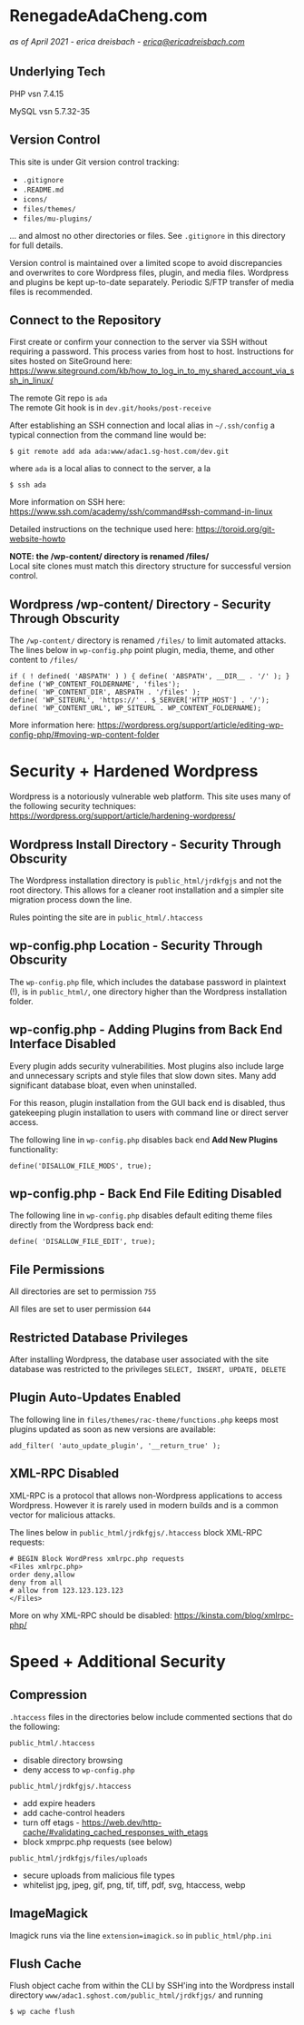 # RenegadeAdaCheng.com

###### as of April 2021 - erica dreisbach - erica@ericadreisbach.com



## Underlying Tech
PHP vsn 7.4.15

MySQL vsn 5.7.32-35



## Version Control
This site is under Git version control tracking:
* `.gitignore`
* `.README.md`
* `icons/`
* `files/themes/`
* `files/mu-plugins/`

... and almost no other directories or files. See `.gitignore` in this directory for full details.

Version control is maintained over a limited scope to avoid discrepancies and overwrites to core Wordpress files, plugin, and media files. Wordpress and plugins be kept <span style="white-space: nowrap;">up-to-date</span> separately. Periodic S/FTP transfer of media files is recommended.



## Connect to the Repository
First create or confirm your connection to the server via SSH without requiring a password. This process varies from host to host. Instructions for sites hosted on SiteGround here: https://www.siteground.com/kb/how_to_log_in_to_my_shared_account_via_ssh_in_linux/

The remote Git repo is `ada`<br />
The remote Git hook is in `dev.git/hooks/post-receive`

After establishing an SSH connection and local alias in `~/.ssh/config` a typical connection from the command line would be:

`$ git remote add ada ada:www/adac1.sg-host.com/dev.git`

where `ada` is a local alias to connect to the server, a la

`$ ssh ada`

More information on SSH here: https://www.ssh.com/academy/ssh/command#ssh-command-in-linux

Detailed instructions on the technique used here: https://toroid.org/git-website-howto


**NOTE: the /wp-content/ directory is renamed /files/** <br />
Local site clones must match this directory structure for successful version control. <br />



## Wordpress /wp-content/ Directory - Security Through Obscurity
The `/wp-content/` directory is renamed `/files/` to limit automated attacks. The lines below in `wp-config.php` point plugin, media, theme, and other content to  `/files/`

`if ( ! defined( 'ABSPATH' ) ) { define( 'ABSPATH', __DIR__ . '/' ); }`<br />
`define ('WP_CONTENT_FOLDERNAME', 'files');` <br />
`define( 'WP_CONTENT_DIR', ABSPATH . '/files' );` <br />
`define( 'WP_SITEURL', 'https://' . $_SERVER['HTTP_HOST'] . '/');` <br />
`define( 'WP_CONTENT_URL', WP_SITEURL . WP_CONTENT_FOLDERNAME);`

More information here: https://wordpress.org/support/article/editing-wp-config-php/#moving-wp-content-folder



# Security + Hardened Wordpress
Wordpress is a notoriously vulnerable web platform. This site uses many of the following security techniques: https://wordpress.org/support/article/hardening-wordpress/



## Wordpress Install Directory - Security Through Obscurity
The Wordpress installation directory is `public_html/jrdkfgjs` and not the root directory. This allows for a cleaner root installation and a simpler site migration process down the line.

Rules pointing the site are in `public_html/.htaccess`



## wp-config.php Location - Security Through Obscurity
The `wp-config.php` file, which includes the database password in plaintext (!), is in `public_html/`, one directory higher than the Wordpress installation folder.



## wp-config.php - Adding Plugins from Back End Interface Disabled
Every plugin adds security vulnerabilities. Most plugins also include large and unnecessary scripts and style files that slow down sites. Many add significant database bloat, even when uninstalled.

For this reason, plugin installation from the GUI back end is disabled, thus gatekeeping plugin installation to users with command line or direct server access.

The following line in `wp-config.php` disables back end **Add New Plugins** functionality:

`define('DISALLOW_FILE_MODS', true);`



## wp-config.php - Back End File Editing Disabled
The following line in `wp-config.php` disables default editing theme files directly from the Wordpress back end:

`define( 'DISALLOW_FILE_EDIT', true);`



## File Permissions
All directories are set to permission `755`

All files are set to user permission `644`



## Restricted Database Privileges
After installing Wordpress, the database user associated with the site database was restricted to the privileges `SELECT, INSERT, UPDATE, DELETE`



## Plugin Auto-Updates Enabled
The following line in `files/themes/rac-theme/functions.php` keeps most plugins updated as soon as new versions are available:

`add_filter( 'auto_update_plugin', '__return_true' );`



## XML-RPC Disabled
XML-RPC is a protocol that allows non-Wordpress applications to access Wordpress. However it is rarely used in modern builds and is a common vector for malicious attacks.

The lines below in `public_html/jrdkfgjs/.htaccess` block XML-RPC requests:

`# BEGIN Block WordPress xmlrpc.php requests` <br />
`<Files xmlrpc.php>` <br />
`order deny,allow` <br />
`deny from all` <br />
`# allow from 123.123.123.123` <br />
`</Files>`

More on why XML-RPC should be disabled: https://kinsta.com/blog/xmlrpc-php/



# Speed + Additional Security



## Compression
`.htaccess` files in the directories below include commented sections that do the following:

`public_html/.htaccess`
- disable directory browsing
- deny access to `wp-config.php`

`public_html/jrdkfgjs/.htaccess`
- add expire headers
- add cache-control headers
- turn off etags - https://web.dev/http-cache/#validating_cached_responses_with_etags
- block xmprpc.php requests (see below)

`public_html/jrdkfgjs/files/uploads`
- secure uploads from malicious file types
- whitelist jpg, jpeg, gif, png, tif, tiff, pdf, svg, htaccess, webp



## ImageMagick
Imagick runs via the line
`extension=imagick.so`
in
`public_html/php.ini`


## Flush Cache
Flush object cache from within the CLI by SSH'ing into the Wordpress install directory `www/adac1.sghost.com/public_html/jrdkfjgs/` and running

`$ wp cache flush`
